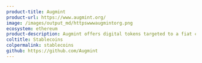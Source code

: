 ```yaml
---
product-title: Augmint
product-url: https://www.augmint.org/
image: /images/output_md/httpswwwaugmintorg.png
ecosystem: ethereum
product-description: Augmint offers digital tokens targeted to a fiat currency. Stablecoin backed 1&#58;1 by Euros.
coltitle: Stablecoins
colpermalink: stablecoins
github: https://github.com/Augmint
---
```

